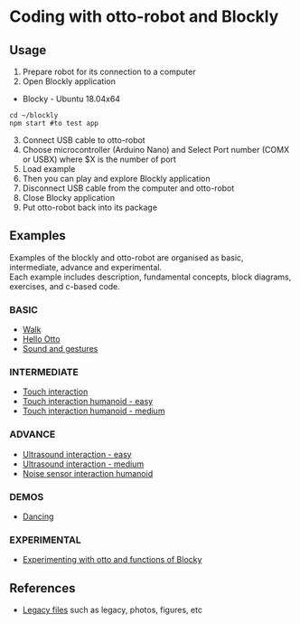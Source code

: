 # Coding with otto-robot and Blockly
## Usage
1. Prepare robot for its connection to a computer
2. Open Blockly application
* Blocky - Ubuntu 18.04x64
```
cd ~/blockly
npm start #to test app
```
3. Connect USB cable to otto-robot
4. Choose microcontroller (Arduino Nano) and Select Port number (COMX or USBX) where $X is the number of port
5. Load example
6. Then you can play and explore Blockly application
7. Disconnect USB cable from the computer and otto-robot
8. Close Blocky application
9. Put otto-robot back into its package

## Examples
Examples of the blockly and otto-robot are organised as basic, intermediate, advance and experimental.   
Each example includes description, fundamental concepts, block diagrams, exercises, and c-based code.  

### BASIC 
* [Walk](00_BASIC-walk/)
* [Hello Otto](00_BASIC-hello-otto/)
* [Sound and gestures](00_BASIC_sound_and_gestures)

### INTERMEDIATE 
* [Touch interaction](01_INTERMEDIATE-touch-interaction/)
* [Touch interaction humanoid - easy](01_INTERMEDIATE-touch-interaction-humanoid-easy/)
* [Touch interaction humanoid - medium](01_INTERMEDIATE-touch-interaction-humanoid-medium/)

### ADVANCE 
* [Ultrasound interaction - easy](02_ADVANCE-ultrasound-interaction-easy/)
* [Ultrasound interaction - medium](02_ADVANCE-ultrasound-interaction-medium/)
* [Noise sensor interaction humanoid](02_ADVANCE-mic-interaction-humanoid/)

### DEMOS
* [Dancing](DEMOS/dance)

### EXPERIMENTAL
* [Experimenting with otto and functions of Blocky](XPERIMENTAL/)

## References
* [Legacy files](Legacy-files/) such as legacy, photos, figures, etc